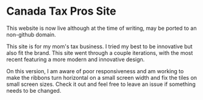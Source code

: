 Canada Tax Pros Site
====================

This website is now live although at the time of writing, may be ported to an non-github domain.

This site is for my mom's tax business. I tried my best to be innovative but also fit the brand. This site went through a couple iterations, with the most recent featuring a more modern and innovative design. 

On this version, I am aware of poor responsiveness and am working to make the ribbons turn horizontal on a small screen width and fix the tiles on small screen sizes.  Check it out and feel free to leave an issue if something needs to be changed.
